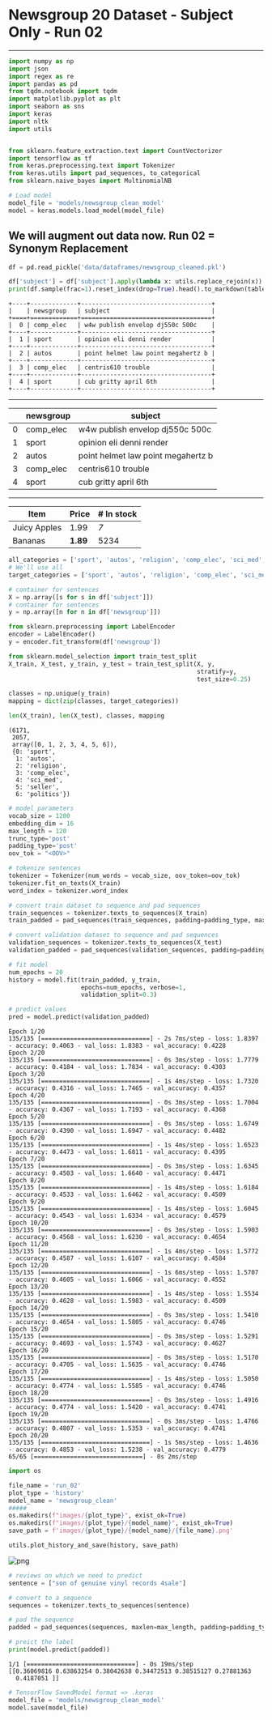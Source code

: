 # Newsgroup 20 Dataset - Subject Only - Run 02

---

```python
import numpy as np
import json
import regex as re
import pandas as pd
from tqdm.notebook import tqdm
import matplotlib.pyplot as plt
import seaborn as sns
import keras
import nltk
import utils


from sklearn.feature_extraction.text import CountVectorizer
import tensorflow as tf
from keras.preprocessing.text import Tokenizer
from keras.utils import pad_sequences, to_categorical
from sklearn.naive_bayes import MultinomialNB
```


```python
# Load model
model_file = 'models/newsgroup_clean_model'
model = keras.models.load_model(model_file)
```

## We will augment out data now. Run 02 = Synonym Replacement


```python
df = pd.read_pickle('data/dataframes/newsgroup_cleaned.pkl')
```


```python
df['subject'] = df['subject'].apply(lambda x: utils.replace_rejoin(x))
print(df.sample(frac=1).reset_index(drop=True).head().to_markdown(tablefmt="grid"))
```

    +----+-------------+------------------------------------+
    |    | newsgroup   | subject                            |
    +====+=============+====================================+
    |  0 | comp_elec   | w4w publish envelop dj550c 500c    |
    +----+-------------+------------------------------------+
    |  1 | sport       | opinion eli denni render           |
    +----+-------------+------------------------------------+
    |  2 | autos       | point helmet law point megahertz b |
    +----+-------------+------------------------------------+
    |  3 | comp_elec   | centris610 trouble                 |
    +----+-------------+------------------------------------+
    |  4 | sport       | cub gritty april 6th               |
    +----+-------------+------------------------------------+


---



|    | newsgroup   | subject                            |
|----|-------------|------------------------------------|
|  0 | comp_elec   | w4w publish envelop dj550c 500c    |
|  1 | sport       | opinion eli denni render           |
|  2 | autos       | point helmet law point megahertz b |
|  3 | comp_elec   | centris610 trouble                 |
|  4 | sport       | cub gritty april 6th               |


---


| Item         | Price     | # In stock |
|--------------|-----------|------------|
| Juicy Apples | 1.99      | *7*        |
| Bananas      | **1.89**  | 5234       |



```python
all_categories = ['sport', 'autos', 'religion', 'comp_elec', 'sci_med', 'seller', 'politics']
# We'll use all
target_categories = ['sport', 'autos', 'religion', 'comp_elec', 'sci_med', 'seller', 'politics']
```


```python
# container for sentences
X = np.array([s for s in df['subject']])
# container for sentences
y = np.array([n for n in df['newsgroup']])
```


```python
from sklearn.preprocessing import LabelEncoder
encoder = LabelEncoder()
y = encoder.fit_transform(df['newsgroup'])
```


```python
from sklearn.model_selection import train_test_split
X_train, X_test, y_train, y_test = train_test_split(X, y,
                                                    stratify=y, 
                                                    test_size=0.25)

classes = np.unique(y_train)
mapping = dict(zip(classes, target_categories))

len(X_train), len(X_test), classes, mapping
```




    (6171,
     2057,
     array([0, 1, 2, 3, 4, 5, 6]),
     {0: 'sport',
      1: 'autos',
      2: 'religion',
      3: 'comp_elec',
      4: 'sci_med',
      5: 'seller',
      6: 'politics'})




```python
# model parameters
vocab_size = 1200
embedding_dim = 16
max_length = 120
trunc_type='post'
padding_type='post'
oov_tok = "<OOV>"
```


```python
# tokenize sentences
tokenizer = Tokenizer(num_words = vocab_size, oov_token=oov_tok)
tokenizer.fit_on_texts(X_train)
word_index = tokenizer.word_index

# convert train dataset to sequence and pad sequences
train_sequences = tokenizer.texts_to_sequences(X_train)
train_padded = pad_sequences(train_sequences, padding=padding_type, maxlen=max_length)

# convert validation dataset to sequence and pad sequences
validation_sequences = tokenizer.texts_to_sequences(X_test)
validation_padded = pad_sequences(validation_sequences, padding=padding_type, maxlen=max_length)
```


```python
# fit model
num_epochs = 20
history = model.fit(train_padded, y_train, 
                    epochs=num_epochs, verbose=1,
                    validation_split=0.3)

# predict values
pred = model.predict(validation_padded)
```

    Epoch 1/20
    135/135 [==============================] - 2s 7ms/step - loss: 1.8397 - accuracy: 0.4063 - val_loss: 1.8383 - val_accuracy: 0.4228
    Epoch 2/20
    135/135 [==============================] - 0s 3ms/step - loss: 1.7779 - accuracy: 0.4184 - val_loss: 1.7834 - val_accuracy: 0.4303
    Epoch 3/20
    135/135 [==============================] - 1s 4ms/step - loss: 1.7320 - accuracy: 0.4316 - val_loss: 1.7465 - val_accuracy: 0.4357
    Epoch 4/20
    135/135 [==============================] - 0s 3ms/step - loss: 1.7004 - accuracy: 0.4367 - val_loss: 1.7193 - val_accuracy: 0.4368
    Epoch 5/20
    135/135 [==============================] - 0s 3ms/step - loss: 1.6749 - accuracy: 0.4390 - val_loss: 1.6947 - val_accuracy: 0.4482
    Epoch 6/20
    135/135 [==============================] - 1s 4ms/step - loss: 1.6523 - accuracy: 0.4473 - val_loss: 1.6811 - val_accuracy: 0.4395
    Epoch 7/20
    135/135 [==============================] - 0s 3ms/step - loss: 1.6345 - accuracy: 0.4503 - val_loss: 1.6640 - val_accuracy: 0.4471
    Epoch 8/20
    135/135 [==============================] - 1s 4ms/step - loss: 1.6184 - accuracy: 0.4533 - val_loss: 1.6462 - val_accuracy: 0.4509
    Epoch 9/20
    135/135 [==============================] - 1s 4ms/step - loss: 1.6045 - accuracy: 0.4543 - val_loss: 1.6334 - val_accuracy: 0.4579
    Epoch 10/20
    135/135 [==============================] - 0s 3ms/step - loss: 1.5903 - accuracy: 0.4568 - val_loss: 1.6230 - val_accuracy: 0.4654
    Epoch 11/20
    135/135 [==============================] - 1s 4ms/step - loss: 1.5772 - accuracy: 0.4587 - val_loss: 1.6107 - val_accuracy: 0.4584
    Epoch 12/20
    135/135 [==============================] - 1s 6ms/step - loss: 1.5707 - accuracy: 0.4605 - val_loss: 1.6066 - val_accuracy: 0.4552
    Epoch 13/20
    135/135 [==============================] - 1s 4ms/step - loss: 1.5534 - accuracy: 0.4628 - val_loss: 1.5983 - val_accuracy: 0.4509
    Epoch 14/20
    135/135 [==============================] - 0s 3ms/step - loss: 1.5410 - accuracy: 0.4654 - val_loss: 1.5805 - val_accuracy: 0.4746
    Epoch 15/20
    135/135 [==============================] - 0s 3ms/step - loss: 1.5291 - accuracy: 0.4693 - val_loss: 1.5743 - val_accuracy: 0.4627
    Epoch 16/20
    135/135 [==============================] - 0s 3ms/step - loss: 1.5170 - accuracy: 0.4705 - val_loss: 1.5635 - val_accuracy: 0.4746
    Epoch 17/20
    135/135 [==============================] - 1s 4ms/step - loss: 1.5050 - accuracy: 0.4774 - val_loss: 1.5585 - val_accuracy: 0.4746
    Epoch 18/20
    135/135 [==============================] - 0s 3ms/step - loss: 1.4916 - accuracy: 0.4774 - val_loss: 1.5420 - val_accuracy: 0.4741
    Epoch 19/20
    135/135 [==============================] - 0s 3ms/step - loss: 1.4766 - accuracy: 0.4807 - val_loss: 1.5353 - val_accuracy: 0.4741
    Epoch 20/20
    135/135 [==============================] - 1s 5ms/step - loss: 1.4636 - accuracy: 0.4853 - val_loss: 1.5238 - val_accuracy: 0.4779
    65/65 [==============================] - 0s 2ms/step



```python
import os

file_name = 'run_02'
plot_type = 'history'
model_name = 'newsgroup_clean'
#####
os.makedirs(f"images/{plot_type}", exist_ok=True)
os.makedirs(f"images/{plot_type}/{model_name}", exist_ok=True)
save_path = f'images/{plot_type}/{model_name}/{file_name}.png' 

utils.plot_history_and_save(history, save_path)
```


![png](/images/news/clean_run_02.png)



```python
# reviews on which we need to predict
sentence = ["son of genuine vinyl records 4sale"]

# convert to a sequence
sequences = tokenizer.texts_to_sequences(sentence)

# pad the sequence
padded = pad_sequences(sequences, maxlen=max_length, padding=padding_type, truncating=trunc_type)

# preict the label
print(model.predict(padded))
```

    1/1 [==============================] - 0s 19ms/step
    [[0.36069816 0.63863254 0.38042638 0.34472513 0.38515127 0.27881363
      0.4187051 ]]



```python
# TensorFlow SavedModel format => .keras
model_file = 'models/newsgroup_clean_model'
model.save(model_file)
```


